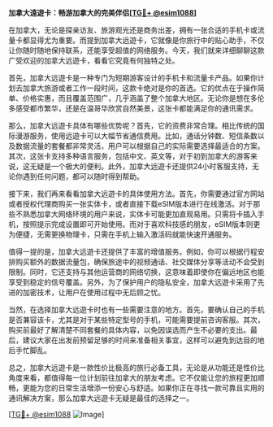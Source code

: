 **加拿大遠遊卡：畅游加拿大的完美伴侣[[TG💪+ @esim1088](https://t.me/s/esim1088)]**

在加拿大，无论是探亲访友、旅游观光还是商务出差，拥有一张合适的手机卡或流量卡都显得尤为重要。而提到加拿大远遊卡，它就像是你旅行中的贴心助手，不仅让你随时随地保持联系，还能享受超值的网络服务。今天，我们就来详细聊聊这款广受欢迎的加拿大远遊卡，看看它究竟有何独特之处。

首先，加拿大远遊卡是一种专门为短期游客设计的手机卡和流量卡产品。如果你计划去加拿大旅游或者工作一段时间，这款卡绝对是你的首选。它的优点在于操作简单、价格实惠，而且覆盖范围广，几乎涵盖了整个加拿大地区。无论你是想在多伦多感受都市繁华，还是在温哥华欣赏自然美景，这张卡都能满足你的通讯需求。

那么，加拿大远遊卡具体有哪些优势呢？首先，它的资费非常合理。相比传统的国际漫游服务，使用远遊卡可以大幅节省通信费用。比如，通话分钟数、短信条数以及数据流量的套餐都非常灵活，用户可以根据自己的实际需要选择最适合的方案。其次，这张卡支持多种语言服务，包括中文、英文等，对于初到加拿大的游客来说，这无疑是一个极大的便利。此外，加拿大远遊卡还提供24小时客服支持，无论你遇到任何问题，都可以随时得到帮助。

接下来，我们再来看看加拿大远遊卡的具体使用方法。首先，你需要通过官方网站或者授权代理商购买一张实体卡，或者直接下载eSIM版本进行在线激活。对于那些不熟悉加拿大网络环境的用户来说，实体卡可能更加直观易用。只需将卡插入手机，按照提示完成设置即可开始使用。而对于喜欢科技感的朋友，eSIM版本则更为便捷，无需更换物理卡，只需在手机上输入激活码就能快速开通服务。

值得一提的是，加拿大远遊卡还提供了丰富的增值服务。例如，你可以根据行程安排购买额外的数据流量包，确保旅途中的视频通话、社交媒体分享等活动不会受到限制。同时，它还支持与其他运营商的网络切换，这意味着即使你在偏远地区也能享受到稳定的信号覆盖。另外，为了保护用户的隐私安全，加拿大远遊卡采用了先进的加密技术，让用户在使用过程中无后顾之忧。

当然，在选择加拿大远遊卡时也有一些需要注意的地方。首先，要确认自己的手机是否兼容该卡，尤其是对于某些特定型号的手机，可能需要提前咨询客服。其次，购买前最好了解清楚不同套餐的具体内容，以免因误选而产生不必要的支出。最后，建议大家在出发前预留足够的时间来准备相关事宜，这样可以避免到达目的地后手忙脚乱。

总之，加拿大远遊卡是一款性价比极高的旅行必备工具，无论是从功能还是性价比角度来看，都值得每一位计划前往加拿大的朋友考虑。它不仅能让您的旅程更加顺畅，更能为您的日常生活增添一份安心与舒适。如果你正在寻找一款可靠且实用的通讯解决方案，那么加拿大远遊卡无疑是最佳的选择之一。

[[TG💪+ @esim1088](https://t.me/s/esim1088) ![Image](https://i.postimg.cc/4NQfJmqS/Snipaste-2025-05-13-00-14-12.png)]